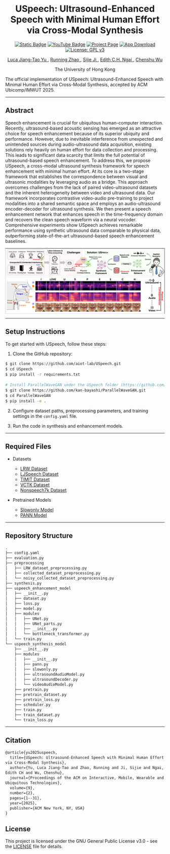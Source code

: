 <div align="center"> 

# USpeech: Ultrasound-Enhanced Speech with Minimal Human Effort via Cross-Modal Synthesis
</div>

<div align="center">   

[![Static Badge](https://img.shields.io/badge/arXiv-PDF-green?style=flat&logo=arXiv&logoColor=B31B1B)](https://arxiv.org/abs/2410.22076) [![YouTube Badge](https://img.shields.io/badge/Video-Watch-red?&logo=youtube&logoColor=FF0000)](https://aiot-lab.github.io/USpeech/src/videos/video.mp4) [![Project Page](https://img.shields.io/badge/Project%20Page-USpeech-yellow.svg?logo=github&logoColor=FFFFFF)](https://aiot-lab.github.io/USpeech/) [![App Download](https://img.shields.io/badge/App%20Download-OneDrive-purple.svg?logo=android&logoColor=3DDC84)](https://connecthkuhk-my.sharepoint.com/:u:/g/personal/lucayu_connect_hku_hk/EWxCZ_CusdtOrr4X6nGCsK4BAuccBTxwR4g1MDQNfpAjtA?e=Qy7AFe) [![License: GPL v3](https://img.shields.io/badge/License-GPLv3-blue.svg)](https://www.gnu.org/licenses/gpl-3.0)

</div>

<div align="center">
    <a href=https://1ucayu.github.io/>
        Luca Jiang-Tao Yu
    </a>
    ,
    <a href=https://zhaorunning.github.io/>
        Running Zhao
    </a>
    ,
    <a href=https://sijieji.github.io/>
        Sijie Ji
    </a>
    ,
    <a href=https://www.eee.hku.hk/~iotlab/EdithNgai.html>
        Edith C.H. Ngai
    </a>
    ,
    <a href=https://cswu.me/>
        Chenshu Wu
    </a>
</div>

<div align="center">

The University of Hong Kong
</div>
The official implementation of USpeech: Ultrasound-Enhanced Speech with Minimal Human Effort via Cross-Modal Synthesis, accepted by ACM Ubicomp/IMWUT 2025.

---

## Abstract
Speech enhancement is crucial for ubiquitous human-computer interaction. Recently, ultrasound-based acoustic sensing has emerged as an attractive choice for speech enhancement because of its superior ubiquity and performance. However, due to inevitable interference from unexpected and unintended sources during audio-ultrasound data acquisition, existing solutions rely heavily on human effort for data collection and processing. This leads to significant data scarcity that limits the full potential of ultrasound-based speech enhancement. To address this, we propose USpeech, a cross-modal ultrasound synthesis framework for speech enhancement with minimal human effort. At its core is a two-stage framework that establishes the correspondence between visual and ultrasonic modalities by leveraging audio as a bridge. This approach overcomes challenges from the lack of paired video-ultrasound datasets and the inherent heterogeneity between video and ultrasound data. Our framework incorporates contrastive video-audio pre-training to project modalities into a shared semantic space and employs an audio-ultrasound encoder-decoder for ultrasound synthesis. We then present a speech enhancement network that enhances speech in the time-frequency domain and recovers the clean speech waveform via a neural vocoder. Comprehensive experiments show USpeech achieves remarkable performance using synthetic ultrasound data comparable to physical data, outperforming state-of-the-art ultrasound-based speech enhancement baselines.

<p align="center"> <img src='src/figures/thumbnail.jpg' align="center"> </p>

---
## Setup Instructions
To get started with USpeech, follow these steps:
1. Clone the GitHub repository:
``` bash
$ git clone https://github.com/aiot-lab/USpeech.git
$ cd USpeech
$ pip install -r requirements.txt

# Install ParallelWaveGAN under the USpeech folder (https://github.com/kan-bayashi/ParallelWaveGAN)
$ git clone https://github.com/kan-bayashi/ParallelWaveGAN.git
$ cd ParallelWaveGAN
$ pip install -e .
```
2. Configure dataset paths, preprocessing parameters, and training settings in the ```config.yaml``` file.

3. Run the code in synthesis and enhancement models.

---

## Required Files
- Datasets
    - [LRW Dataset](https://www.robots.ox.ac.uk/~vgg/data/lip_reading/lrw1.html)
    - [LJSpeech Dataset](https://keithito.com/LJ-Speech-Dataset/)
    - [TIMIT Dataset](https://catalog.ldc.upenn.edu/LDC93S1)
    - [VCTK Dataset](https://datashare.ed.ac.uk/handle/10283/3443)
    - [Nonspeech7k Dataset](https://zenodo.org/records/6967442)

- Pretrained Models
    - [Slowonly Model](https://github.com/open-mmlab/mmaction2/tree/main/configs/recognition/slowonly)
    - [PANN Model](https://github.com/qiuqiangkong/audioset_tagging_cnn)

---

## Repository Structure
```
.
├── config.yaml
├── evaluation.py
├── preprocessing
│   ├── LRW_dataset_preprocessing.py
│   ├── collected_dataset_preprocessing.py
│   └── noisy_collected_dataset_preprocessing.py
├── synthesis.py
├── uspeech_enhancement_model
│   ├── __init__.py
│   ├── dataset.py
│   ├── loss.py
│   ├── model.py
│   ├── modules
│   │   ├── UNet.py
│   │   ├── UNet_parts.py
│   │   ├── __init__.py
│   │   └── bottleneck_transformer.py
│   └── train.py
└── uspeech_synthesis_model
    ├── __init__.py
    ├── modules
    │   ├── __init__.py
    │   ├── pann.py
    │   ├── slowonly.py
    │   ├── ultrasoundAudioModel.py
    │   ├── ultrasoundDecoder.py
    │   └── videoAudioModel.py
    ├── pretrain.py
    ├── pretrain_dataset.py
    ├── pretrain_loss.py
    ├── scheduler.py
    ├── train.py
    ├── train_dataset.py
    └── train_loss.py
```

---

## Citation
```
@article{yu2025uspeech,
  title={USpeech: Ultrasound-Enhanced Speech with Minimal Human Effort via Cross-Modal Synthesis},
  author={Yu, Luca Jiang-Tao and Zhao, Running and Ji, Sijie and Ngai, Edith CH and Wu, Chenshu},
  journal={Proceedings of the ACM on Interactive, Mobile, Wearable and Ubiquitous Technologies},
  volume={9},
  number={2},
  pages={1--31},
  year={2025},
  publisher={ACM New York, NY, USA}
}
```

## License
This project is licensed under the GNU General Public License v3.0 - see the [LICENSE](LICENSE) file for details.
